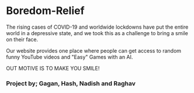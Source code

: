 # Boredom-Relief

The rising cases of COVID-19 and worldwide lockdowns have put the entire world in a depressive state, and we took this as a challenge to bring a smile on their face.

Our website provides one place where people can get access to random funny YouTube videos and "Easy" Games with an AI.

OUT MOTIVE IS TO MAKE YOU SMILE!

### Project by; Gagan, Hash, Nadish and Raghav
